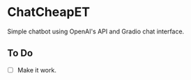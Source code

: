 # ChatCheapET

Simple chatbot using OpenAI's API and Gradio chat interface.

## To Do
- [ ] Make it work.

